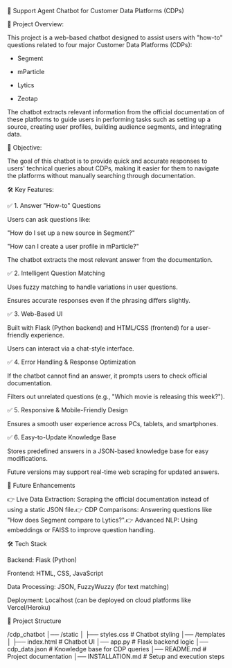 🌟 Support Agent Chatbot for Customer Data Platforms (CDPs)

📝 Project Overview:

This project is a web-based chatbot designed to assist users with "how-to" questions related to four major Customer Data Platforms (CDPs):

* Segment

* mParticle

* Lytics

* Zeotap

The chatbot extracts relevant information from the official documentation of these platforms to guide users in performing tasks such as setting up a source, creating user profiles, building audience segments, and integrating data.

🎯 Objective:

  The goal of this chatbot is to provide quick and accurate responses to users' technical queries about CDPs, making it easier for them to navigate the platforms without manually searching through documentation.

🛠️ Key Features:

✅ 1. Answer "How-to" Questions

Users can ask questions like:

"How do I set up a new source in Segment?"

"How can I create a user profile in mParticle?"

The chatbot extracts the most relevant answer from the documentation.

✅ 2. Intelligent Question Matching

Uses fuzzy matching to handle variations in user questions.

Ensures accurate responses even if the phrasing differs slightly.

✅ 3. Web-Based UI

Built with Flask (Python backend) and HTML/CSS (frontend) for a user-friendly experience.

Users can interact via a chat-style interface.

✅ 4. Error Handling & Response Optimization

If the chatbot cannot find an answer, it prompts users to check official documentation.

Filters out unrelated questions (e.g., "Which movie is releasing this week?").

✅ 5. Responsive & Mobile-Friendly Design

Ensures a smooth user experience across PCs, tablets, and smartphones.

✅ 6. Easy-to-Update Knowledge Base

Stores predefined answers in a JSON-based knowledge base for easy modifications.

Future versions may support real-time web scraping for updated answers.

🚀 Future Enhancements

👉 Live Data Extraction: Scraping the official documentation instead of using a static JSON file.👉 CDP Comparisons: Answering questions like "How does Segment compare to Lytics?".👉 Advanced NLP: Using embeddings or FAISS to improve question handling.

🛠️ Tech Stack

Backend: Flask (Python)

Frontend: HTML, CSS, JavaScript

Data Processing: JSON, FuzzyWuzzy (for text matching)

Deployment: Localhost (can be deployed on cloud platforms like Vercel/Heroku)

📂 Project Structure

/cdp_chatbot
│── /static
│   ├── styles.css         # Chatbot styling
│── /templates
│   ├── index.html         # Chatbot UI
│── app.py                 # Flask backend logic
│── cdp_data.json          # Knowledge base for CDP queries
│── README.md              # Project documentation
│── INSTALLATION.md        # Setup and execution steps



